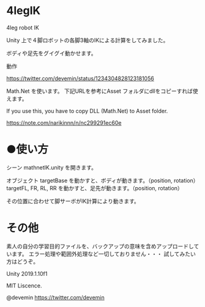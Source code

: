 # 4legIK
4leg robot IK

Unity 上で４脚ロボットの各脚3軸のIKによる計算をしてみました。

ボディや足先をグイグイ動かせます。

動作

https://twitter.com/devemin/status/1234304828123181056

Math.Net を使います。
下記URLを参考にAsset フォルダにdllをコピーすれば使えます。



If you use this, you have to copy DLL (Math.Net) to Asset folder.

https://note.com/narikinnn/n/nc299291ec60e


# ●使い方
シーン mathnetIK.unity を開きます。

オブジェクト
targetBase を動かすと、ボディが動きます。（position, rotation）
targetFL, FR, RL, RR を動かすと、足先が動きます。（position, rotation）

その位置に合わせて脚サーボがIK計算により動きます。

# その他
素人の自分の学習目的ファイルを、バックアップの意味を含めアップロードしています。
エラー処理や範囲外処理など一切しておりません・・・
試してみたい方はどうぞ。

Unity 2019.1.10f1

MIT Liscence.


@devemin
https://twitter.com/devemin
